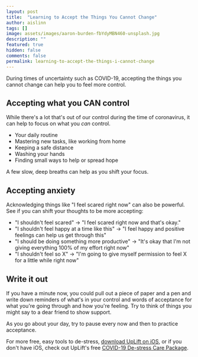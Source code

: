 ```yaml
---
layout: post
title:  "Learning to Accept the Things You Cannot Change"
author: aislinn
tags: []
image: assets/images/aaron-burden-fbYdyMBN460-unsplash.jpg
description: ""
featured: true
hidden: false
comments: false
permalink: learning-to-accept-the-things-i-cannot-change
---
```


During times of uncertainty such as COVID-19, accepting the things you cannot change can help you to feel more control.

## Accepting what you CAN control
While there's a lot that's out of our control during the time of coronavirus, it can help to focus on what you *can* control.

- Your daily routine
- Mastering new tasks, like working from home
- Keeping a safe distance
- Washing your hands
- Finding small ways to help or spread hope

A few slow, deep breaths can help as you shift your focus.

## Accepting anxiety
Acknowledging things like "I feel scared right now" can also be powerful. See if you can shift your thoughts to be more accepting:

- "I shouldn't feel scared" -> "I feel scared right now and that's okay."
- "I shouldn't feel happy at a time like this" -> "I feel happy and positive feelings can help us get through this"
- "I should be doing something more productive" -> "It's okay that I'm not giving everything 100% of my effort right now"
- "I shouldn't feel so X" -> "I'm going to give myself permission to feel X for a little while right now"

## Write it out
If you have a minute now, you could pull out a piece of paper and a pen and write down reminders of what's in your control and words of acceptance for what you're going through and how you're feeling. Try to think of things you might say to a dear friend to show support.

As you go about your day, try to pause every now and then to practice acceptance.

<div class='grey_box'>
For more free, easy tools to de-stress, <a href="https://apps.apple.com/us/app/uplift-depression-anxiety/id1467988544?ls=1">download UpLift on iOS</a>, or if you don't have iOS, check out UpLift's free <a href="https://launch.uplift.app/COVID-19-web?platform=web">COVID-19 De-stress Care Package</a>.
</div>
